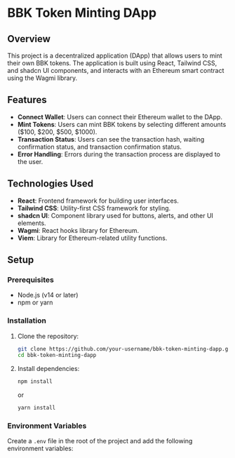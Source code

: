 # BBK Token Minting DApp

## Overview

This project is a decentralized application (DApp) that allows users to mint their own BBK tokens. The application is built using React, Tailwind CSS, and shadcn UI components, and interacts with an Ethereum smart contract using the Wagmi library.

## Features

- **Connect Wallet**: Users can connect their Ethereum wallet to the DApp.
- **Mint Tokens**: Users can mint BBK tokens by selecting different amounts ($100, $200, $500, $1000).
- **Transaction Status**: Users can see the transaction hash, waiting confirmation status, and transaction confirmation status.
- **Error Handling**: Errors during the transaction process are displayed to the user.

## Technologies Used

- **React**: Frontend framework for building user interfaces.
- **Tailwind CSS**: Utility-first CSS framework for styling.
- **shadcn UI**: Component library used for buttons, alerts, and other UI elements.
- **Wagmi**: React hooks library for Ethereum.
- **Viem**: Library for Ethereum-related utility functions.

## Setup

### Prerequisites

- Node.js (v14 or later)
- npm or yarn

### Installation

1. Clone the repository:

    ```bash
    git clone https://github.com/your-username/bbk-token-minting-dapp.git
    cd bbk-token-minting-dapp
    ```

2. Install dependencies:

    ```bash
    npm install
    ```

    or

    ```bash
    yarn install
    ```

### Environment Variables

Create a `.env` file in the root of the project and add the following environment variables:

